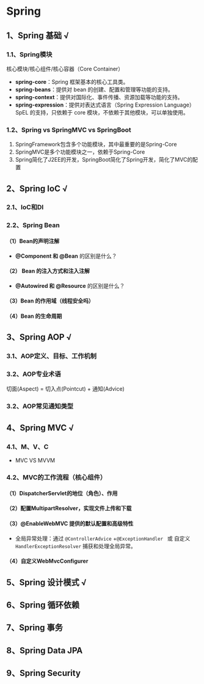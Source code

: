 # Spring



## 1、Spring 基础 √

### 1.1、Spring模块

核心模块/核心组件/核心容器（Core Container）

- **spring-core**：Spring 框架基本的核心工具类。
- **spring-beans**：提供对 bean 的创建、配置和管理等功能的支持。
- **spring-context**：提供对国际化、事件传播、资源加载等功能的支持。
- **spring-expression**：提供对表达式语言（Spring Expression Language） SpEL 的支持，只依赖于 core 模块，不依赖于其他模块，可以单独使用。

### 1.2、Spring vs SpringMVC vs SpringBoot

1. SpringFramework包含多个功能模块，其中最重要的是Spring-Core
2. SpringMVC是多个功能模块之一，依赖于Spring-Core
3. Spring简化了J2EE的开发，SpringBoot简化了Spring开发，简化了MVC的配置



## 2、Spring IoC √

### 2.1、IoC和DI

### 2.2、Spring Bean

#### （1）Bean的**声明**注解

- **@Component 和 @Bean** 的区别是什么？	

#### （2） Bean 的注入方式和注入注解

- **@Autowired 和 @Resource** 的区别是什么？

#### （3）Bean 的作用域（线程安全吗）

#### （4）Bean 的生命周期



## 3、Spring AOP √

### 3.1、AOP定义、目标、工作机制

### 3.2、AOP专业术语

切面(Aspect) = 切入点(Pointcut) + 通知(Advice)

### 3.2、AOP常见通知类型



## 4、Spring MVC √

### 4.1、M、V、C

- MVC VS MVVM

### 4.2、MVC的工作流程（核心组件）

#### （1）DispatcherServlet的地位（角色）、作用

#### （2）配置MultipartResolver，实现文件上传和下载

#### （3）@EnableWebMVC 提供的默认配置和高级特性

- 全局异常处理：通过 `@ControllerAdvice` +`@ExceptionHandler ` 或 自定义 `HandlerExceptionResolver` 捕获和处理全局异常。

#### （4）自定义WebMvcConfigurer



## 5、Spring 设计模式 √



## 6、Spring 循环依赖



## 7、Spring 事务



## 8、Spring Data JPA



## 9、Spring Security